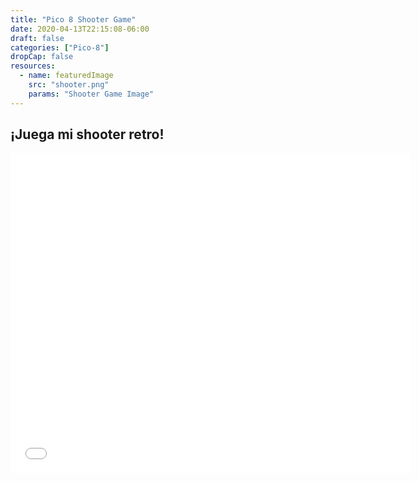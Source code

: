 ```yaml
---
title: "Pico 8 Shooter Game"
date: 2020-04-13T22:15:08-06:00
draft: false
categories: ["Pico-8"]
dropCap: false
resources:
  - name: featuredImage
    src: "shooter.png"
    params: "Shooter Game Image"
---
```


## ¡Juega mi shooter retro!

<iframe src="/pico8/main.html" width="640" height="512" frameborder="0"></iframe>